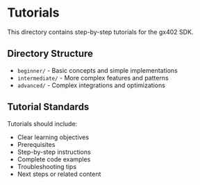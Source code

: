 # Tutorials

This directory contains step-by-step tutorials for the gx402 SDK.

## Directory Structure

- `beginner/` - Basic concepts and simple implementations
- `intermediate/` - More complex features and patterns
- `advanced/` - Complex integrations and optimizations

## Tutorial Standards

Tutorials should include:
- Clear learning objectives
- Prerequisites
- Step-by-step instructions
- Complete code examples
- Troubleshooting tips
- Next steps or related content